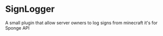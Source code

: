 # SignLogger
A small plugin that allow server owners to log signs from minecraft it's for Sponge API
